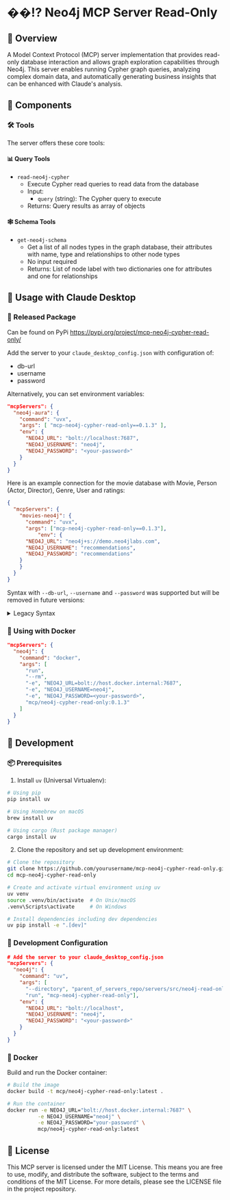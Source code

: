# ��⁉️ Neo4j MCP Server Read-Only

## 🌟 Overview

A Model Context Protocol (MCP) server implementation that provides read-only database interaction and allows graph exploration capabilities through Neo4j. This server enables running Cypher graph queries, analyzing complex domain data, and automatically generating business insights that can be enhanced with Claude's analysis.

## 🧩 Components

### 🛠️ Tools

The server offers these core tools:

#### 📊 Query Tools
- `read-neo4j-cypher`
   - Execute Cypher read queries to read data from the database
   - Input: 
     - `query` (string): The Cypher query to execute
   - Returns: Query results as array of objects

#### 🕸️ Schema Tools
- `get-neo4j-schema`
   - Get a list of all nodes types in the graph database, their attributes with name, type and relationships to other node types
   - No input required
   - Returns: List of node label with two dictionaries one for attributes and one for relationships

## 🔧 Usage with Claude Desktop

### 💾 Released Package

Can be found on PyPi https://pypi.org/project/mcp-neo4j-cypher-read-only/

Add the server to your `claude_desktop_config.json` with configuration of:

* db-url
* username
* password


Alternatively, you can set environment variables:

```json
"mcpServers": {
  "neo4j-aura": {
    "command": "uvx",
    "args": [ "mcp-neo4j-cypher-read-only==0.1.3" ],
    "env": {
      "NEO4J_URL": "bolt://localhost:7687",
      "NEO4J_USERNAME": "neo4j",
      "NEO4J_PASSWORD": "<your-password>"
    }
  }
}
```

Here is an example connection for the movie database with Movie, Person (Actor, Director), Genre, User and ratings:

```json
{
  "mcpServers": {
    "movies-neo4j": {
      "command": "uvx",
      "args": ["mcp-neo4j-cypher-read-only==0.1.3"],
          "env": {
      "NEO4J_URL": "neo4j+s://demo.neo4jlabs.com",
      "NEO4J_USERNAME": "recommendations",
      "NEO4J_PASSWORD": "recommendations"
    }
    }   
  }
}
```

Syntax with `--db-url`, `--username` and `--password` was supported but will be removed in future versions:

<details>
  <summary>Legacy Syntax</summary>

```json
"mcpServers": {
  "neo4j": {
    "command": "uvx",
    "args": [
      "mcp-neo4j-cypher-read-only==0.1.3",
      "--db-url",
      "bolt://localhost",
      "--username",
      "neo4j",
      "--password",
      "<your-password>"
    ]
  }
}
```

Here is an example connection for the movie database with Movie, Person (Actor, Director), Genre, User and ratings:

```json
{
  "mcpServers": {
    "movies-neo4j": {
      "command": "uvx",
      "args": ["mcp-neo4j-cypher-read-only==0.1.3", 
      "--db-url", "neo4j+s://demo.neo4jlabs.com", 
      "--user", "recommendations", 
      "--password", "recommendations"]
    }   
  }
}
```
</details>

### 🐳 Using with Docker

```json
"mcpServers": {
  "neo4j": {
    "command": "docker",
    "args": [
      "run",
      "--rm",
      "-e", "NEO4J_URL=bolt://host.docker.internal:7687",
      "-e", "NEO4J_USERNAME=neo4j",
      "-e", "NEO4J_PASSWORD=<your-password>",
      "mcp/neo4j-cypher-read-only:0.1.3"
    ]
  }
}
```

## 🚀 Development

### 📦 Prerequisites

1. Install `uv` (Universal Virtualenv):
```bash
# Using pip
pip install uv

# Using Homebrew on macOS
brew install uv

# Using cargo (Rust package manager)
cargo install uv
```

2. Clone the repository and set up development environment:
```bash
# Clone the repository
git clone https://github.com/yourusername/mcp-neo4j-cypher-read-only.git
cd mcp-neo4j-cypher-read-only

# Create and activate virtual environment using uv
uv venv
source .venv/bin/activate  # On Unix/macOS
.venv\Scripts\activate     # On Windows

# Install dependencies including dev dependencies
uv pip install -e ".[dev]"
```

### 🔧 Development Configuration

```json
# Add the server to your claude_desktop_config.json
"mcpServers": {
  "neo4j": {
    "command": "uv",
    "args": [
      "--directory", "parent_of_servers_repo/servers/src/neo4j-read-only",
      "run", "mcp-neo4j-cypher-read-only"],
    "env": {
      "NEO4J_URL": "bolt://localhost",
      "NEO4J_USERNAME": "neo4j",
      "NEO4J_PASSWORD": "<your-password>"
    }
  }
}
```

### 🐳 Docker

Build and run the Docker container:

```bash
# Build the image
docker build -t mcp/neo4j-cypher-read-only:latest .

# Run the container
docker run -e NEO4J_URL="bolt://host.docker.internal:7687" \
          -e NEO4J_USERNAME="neo4j" \
          -e NEO4J_PASSWORD="your-password" \
          mcp/neo4j-cypher-read-only:latest
```

## 📄 License

This MCP server is licensed under the MIT License. This means you are free to use, modify, and distribute the software, subject to the terms and conditions of the MIT License. For more details, please see the LICENSE file in the project repository.
